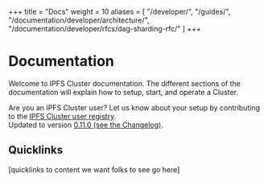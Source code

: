 +++
title = "Docs"
weight = 10
aliases = [
    "/developer/",
    "/guides/",
    "/documentation/developer/architecture/",
    "/documentation/developer/rfcs/dag-sharding-rfc/"
]
+++

# Documentation

Welcome to IPFS Cluster documentation. The different sections of the documentation will explain how to setup, start, and operate a Cluster.

<div class="tipbox tip">Are you an IPFS Cluster user? Let us know about your setup by contributing to the <a href="https://docs.google.com/forms/d/e/1FAIpQLSdWF5aXNXrAK_sCyu1eVv2obTaKVO3Ac5dfgl2r5_IWcizGRg/viewform">IPFS Cluster user registry</a>.</div>

<div class="tipbox tip">Updated to version <a href="https://github.com/ipfs/ipfs-cluster/blob/master/CHANGELOG.md">0.11.0 (see the Changelog)</a>.</div>

## Quicklinks

[quicklinks to content we want folks to see go here]
